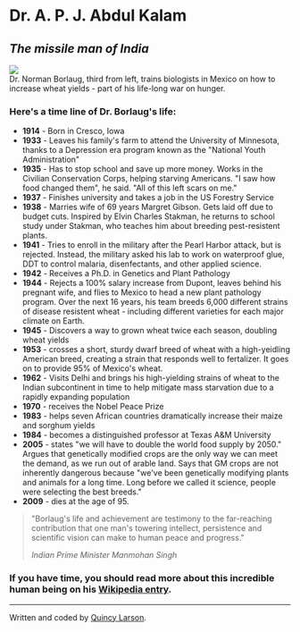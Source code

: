 <HTML>
<div class="container">
  <div class="jumbotron">
    <div class="row">
      <div class="col-xs-12">
        <h1 class="text-center">Dr. A. P. J. Abdul Kalam</h1>
        <h2 class="text-center"><em>The missile man of India</em></h2>
        <div class="thumbnail"><img src="https://upload.wikimedia.org/wikipedia/commons/thumb/b/b0/A._P._J._Abdul_Kalam_in_2008.jpg/375px-A._P._J._Abdul_Kalam_in_2008.jpg">
          <div class="caption text-center">Dr. Norman Borlaug, third from left, trains biologists in Mexico on how to increase wheat yields - part of his life-long war on hunger.</div>
        </div>
        <div class="col-xs-12 col-sm-10 col-sm-offset-1 col-md-8 col-md-offset-2">
          <h3>Here's a time line of Dr. Borlaug's life:</h3>
          <ul>
            <li><strong>1914</strong> - Born in Cresco, Iowa</li>
            <li><strong>1933</strong> - Leaves his family's farm to attend the University of Minnesota, thanks to a Depression era program known as the "National Youth Administration"</li>
            <li><strong>1935</strong> - Has to stop school and save up more money. Works in the Civilian Conservation Corps, helping starving Americans. "I saw how food changed them", he said. "All of this left scars on me."</li>
            <li><strong>1937</strong> - Finishes university and takes a job in the US Forestry Service</li>        
            <li><strong>1938</strong> - Marries wife of 69 years Margret Gibson. Gets laid off due to budget cuts. Inspired by Elvin Charles Stakman, he returns to school study under Stakman, who teaches him about breeding pest-resistent plants.</li>        
            <li><strong>1941</strong> - Tries to enroll in the military after the Pearl Harbor attack, but is rejected. Instead, the military asked his lab to work on waterproof glue, DDT to control malaria, disenfectants, and other applied science.</li>      
            <li><strong>1942</strong> - Receives a Ph.D. in Genetics and Plant Pathology</li>        
            <li><strong>1944</strong> - Rejects a 100% salary increase from Dupont, leaves behind his pregnant wife, and flies to Mexico to head a new plant pathology program. Over the next 16 years, his team breeds 6,000 different strains of disease resistent wheat - including different varieties for each major climate on Earth.</li>
            <li><strong>1945</strong> - Discovers a way to grown wheat twice each season, doubling wheat yields</li>    
            <li><strong>1953</strong> - crosses a short, sturdy dwarf breed of wheat with a high-yeidling American breed, creating a strain that responds well to fertalizer. It goes on to provide 95% of Mexico's wheat.</li>        
            <li><strong>1962</strong> - Visits Delhi and brings his high-yielding strains of wheat to the Indian subcontinent in time to help mitigate mass starvation due to a rapidly expanding population</li>        
            <li><strong>1970</strong> - receives the Nobel Peace Prize</li>
            <li><strong>1983</strong> - helps seven African countries dramatically increase their maize and sorghum yields</li>
            <li><strong>1984</strong> - becomes a distinguished professor at Texas A&M University</li>
            <li><strong>2005</strong> - states "we will have to double the world food supply by 2050." Argues that genetically modified crops are the only way we can meet the demand, as we run out of arable land. Says that GM crops  are not inherently dangerous because "we've been genetically modifying plants and animals for a long time. Long before we called it science, people were selecting the best breeds."</li>
            <li><strong>2009</strong> - dies at the age of 95.</li>      
          </ul>
          <blockquote>
            <p>"Borlaug's life and achievement are testimony to the far-reaching contribution that one man's towering intellect, persistence and scientific vision can make to human peace and progress."</p>
            <footer><cite>Indian Prime Minister Manmohan Singh</cite></footer>
          </blockquote>
          <h3>If you have time, you should read more about this incredible human being on his <a href="https://en.wikipedia.org/wiki/Norman_Borlaug" target="_blank">Wikipedia entry</a>.</h3>
        </div>
      </div>
    </div> 
  </div>
  <footer class="text-center">
    <hr>
    <p>Written and coded by <a href="https://www.freecodecamp.com/quincylarson" target="_blank">Quincy Larson</a>.</p>
  </footer>  
</div>  
</HTML>
   
